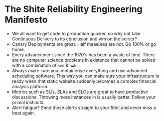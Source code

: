 # The Shite Reliability Engineering Manifesto

* We all want to get code to production quicker, so why not take Continuous Delivery to its conclusion and vim on the server?
* Canary Deployments are great.  Half measures are not.  Go 100% or go home.
* Every advancement since the 1970's has been a waste of time.  There are no computer science problems in existence that cannot be solved with a combination of `sed` & `awk`
* Always make sure you containerise everything and use advanced scheduling software. This way you can make sure your infrastructure is ready when that static website suddenly becomes a complex financial analysis platform.
* Metrics such as SLIs, SLAs and SLOs are great to have productive discussions. Throwing more instances in is usually better. Follow your primal instincts.
* Alert fatigue? Send those alerts straight to your fitbit and never miss a beat again.
